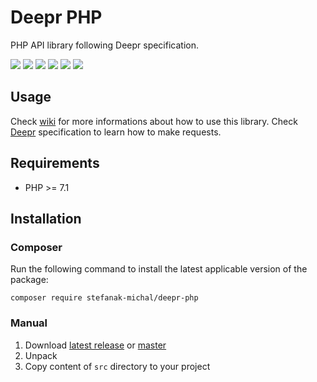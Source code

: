 # Deepr PHP

PHP API library following Deepr specification.

![](https://img.shields.io/badge/phpunit-passed-success) ![](https://img.shields.io/badge/coverage-98%25-green) ![](https://img.shields.io/github/stars/stefanak-michal/deepr-php) ![](https://img.shields.io/packagist/dt/stefanak-michal/deepr-php) ![](https://img.shields.io/github/v/release/stefanak-michal/deepr-php) ![](https://img.shields.io/github/commits-since/stefanak-michal/deepr-php/latest)

## Usage

Check [wiki](https://github.com/stefanak-michal/deepr-php/wiki) for more informations about how to use this library. Check [Deepr](https://github.com/deeprjs/deepr) specification to learn how to make requests.

## Requirements

- PHP >= 7.1

## Installation

### Composer

Run the following command to install the latest applicable version of the package:

```composer require stefanak-michal/deepr-php```

### Manual

1. Download [latest release](https://github.com/stefanak-michal/deepr-php/releases/latest) or [master](https://github.com/stefanak-michal/deepr-php)
2. Unpack
3. Copy content of ```src``` directory to your project
